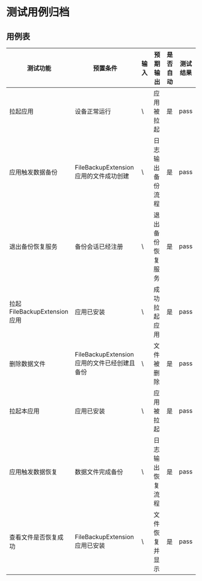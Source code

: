 # 测试用例归档

## 用例表

| 测试功能                    | 预置条件                                    | 输入 | 预期输出         | 是否自动 | 测试结果 |
| --------------------------- | ------------------------------------------- | ---- | ---------------- | -------- | -------- |
| 拉起应用                    | 设备正常运行                                | \    | 应用被拉起       | 是       | pass     |
| 应用触发数据备份            | FileBackupExtension应用的文件成功创建       | \    | 日志输出备份流程 | 是       | pass     |
| 退出备份恢复服务            | 备份会话已经注册                            | \    | 退出备份恢复服务 | 是       | pass     |
| 拉起FileBackupExtension应用 | 应用已安装                                  | \    | 成功拉起应用     | 是       | pass     |
| 删除数据文件                | FileBackupExtension应用的文件已经创建且备份 | \    | 文件被删除       | 是       | pass     |
| 拉起本应用                  | 应用已安装                                  | \    | 应用被拉起       | 是       | pass     |
| 应用触发数据恢复            | 数据文件完成备份                            | \    | 日志输出恢复流程 | 是       | pass     |
| 查看文件是否恢复成功        | FileBackupExtension应用已安装               | \    | 文件恢复并显示   | 是       | pass     |

